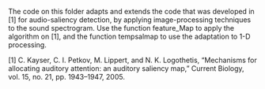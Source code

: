 The code on this folder adapts and extends the code that was developed in [1] for audio-saliency detection, by applying image-processing techniques to the sound spectrogram. Use the function feature_Map to apply the algorithm on [1], and the function tempsalmap to use the adaptation to 1-D processing.

[1] C. Kayser, C. I. Petkov, M. Lippert, and N. K. Logothetis, “Mechanisms for allocating auditory attention: an auditory saliency map,” Current Biology, vol. 15, no. 21, pp. 1943–1947, 2005.
